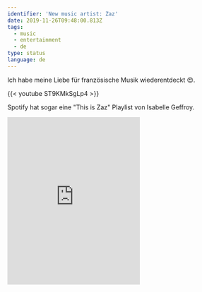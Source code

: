 ```yaml
---
identifier: 'New music artist: Zaz'
date: 2019-11-26T09:48:00.813Z
tags:
  - music
  - entertainment
  - de
type: status
language: de
---
```

Ich habe meine Liebe für französische Musik wiederentdeckt 😍. 

{{< youtube ST9KMkSgLp4 >}}

Spotify hat sogar eine "This is Zaz" Playlist von Isabelle Geffroy.

<iframe src="https://open.spotify.com/embed/playlist/37i9dQZF1DX7NziNikc684" width="300" height="380" frameborder="0" allowtransparency="true" allow="encrypted-media"></iframe>
